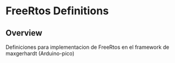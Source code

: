 # FreeRtos Definitions

## Overview
Definiciones para implementacion de FreeRtos en el framework de maxgerhardt (Arduino-pico)
 